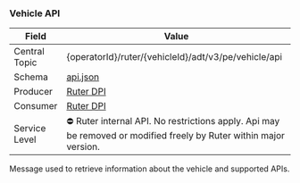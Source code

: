 ### Vehicle API
| Field         | Value                                                                                                             |
|---------------|-------------------------------------------------------------------------------------------------------------------|
| Central Topic | {operatorId}/ruter/{vehicleId}/adt/v3/pe/vehicle/api                                                              |
| Schema        | [ api.json ](json-schemas/pe/vehicle/api/api.json)                                                                |
| Producer      | [Ruter DPI](https://github.com/orgs/RuterNo/teams/dpi-team)                                                       |
| Consumer      | [Ruter DPI](https://github.com/orgs/RuterNo/teams/dpi-team)                                                       |
| Service Level | ⛔ Ruter internal API. No restrictions apply. Api may be removed or modified freely by Ruter within major version. |

Message used to retrieve information about the vehicle and supported APIs.
